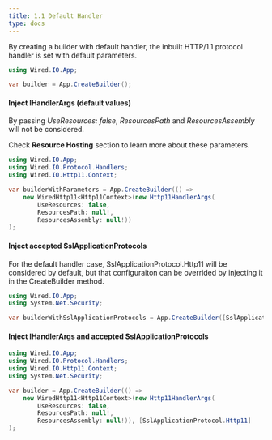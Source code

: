 ```yaml
---
title: 1.1 Default Handler
type: docs
---
```


By creating a builder with default handler, the inbuilt HTTP/1.1 protocol handler is set with default parameters.

```csharp
using Wired.IO.App;

var builder = App.CreateBuilder();
```

#### Inject IHandlerArgs (default values)

By passing *UseResources: false*, *ResourcesPath* and *ResourcesAssembly* will not be considered.

Check **Resource Hosting** section to learn more about these parameters.

```csharp
using Wired.IO.App;
using Wired.IO.Protocol.Handlers;
using Wired.IO.Http11.Context;

var builderWithParameters = App.CreateBuilder(() => 
    new WiredHttp11<Http11Context>(new Http11HandlerArgs(
        UseResources: false,
        ResourcesPath: null!,
        ResourcesAssembly: null!))
);
```

#### Inject accepted SslApplicationProtocols

For the default handler case, SslApplicationProtocol.Http11 will be considered by default, but that configuraiton can be overrided by injecting it in the CreateBuilder method.

```csharp
using Wired.IO.App;
using System.Net.Security;

var builderWithSslApplicationProtocols = App.CreateBuilder([SslApplicationProtocol.Http11]);
```

#### Inject IHandlerArgs and accepted SslApplicationProtocols

```csharp
using Wired.IO.App;
using Wired.IO.Protocol.Handlers;
using Wired.IO.Http11.Context;
using System.Net.Security;

var builder = App.CreateBuilder(() =>
    new WiredHttp11<Http11Context>(new Http11HandlerArgs(
        UseResources: false,
        ResourcesPath: null!,
        ResourcesAssembly: null!)), [SslApplicationProtocol.Http11]
);
```